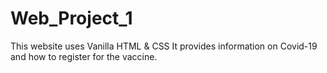# Web_Project_1
This website uses Vanilla HTML &amp; CSS
It provides information on Covid-19 and how to register for the vaccine.
